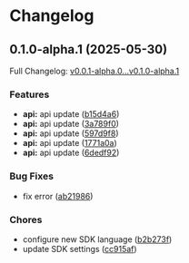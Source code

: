 # Changelog

## 0.1.0-alpha.1 (2025-05-30)

Full Changelog: [v0.0.1-alpha.0...v0.1.0-alpha.1](https://github.com/babelcloud/gbox-sdk-go/compare/v0.0.1-alpha.0...v0.1.0-alpha.1)

### Features

* **api:** api update ([b15d4a6](https://github.com/babelcloud/gbox-sdk-go/commit/b15d4a698769795d24d7d074e8a8647ecf2fcce6))
* **api:** api update ([3a789f0](https://github.com/babelcloud/gbox-sdk-go/commit/3a789f012a6b16a5c2c881d15ac50e2d5379bd8d))
* **api:** api update ([597d9f8](https://github.com/babelcloud/gbox-sdk-go/commit/597d9f8ddefc039fdcd7926f798950cda88c86aa))
* **api:** api update ([1771a0a](https://github.com/babelcloud/gbox-sdk-go/commit/1771a0a1230ecacec5f202a5a28cc823a3c6ac81))
* **api:** api update ([6dedf92](https://github.com/babelcloud/gbox-sdk-go/commit/6dedf92948fb4388a3af133a575a7517461b59d9))


### Bug Fixes

* fix error ([ab21986](https://github.com/babelcloud/gbox-sdk-go/commit/ab21986ed1f57d42f09a139bcc9d59cdd3c7b0f3))


### Chores

* configure new SDK language ([b2b273f](https://github.com/babelcloud/gbox-sdk-go/commit/b2b273f17e939489fb4ff02c6dce18dc8c6156e9))
* update SDK settings ([cc915af](https://github.com/babelcloud/gbox-sdk-go/commit/cc915afd96ebe0dcd48ef913ea253cba408f1360))
